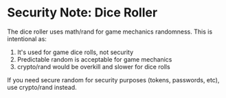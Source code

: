 # Security Note: Dice Roller

The dice roller uses math/rand for game mechanics randomness.
This is intentional as:

1. It's used for game dice rolls, not security
2. Predictable random is acceptable for game mechanics
3. crypto/rand would be overkill and slower for dice rolls

If you need secure random for security purposes (tokens, passwords, etc),
use crypto/rand instead.

